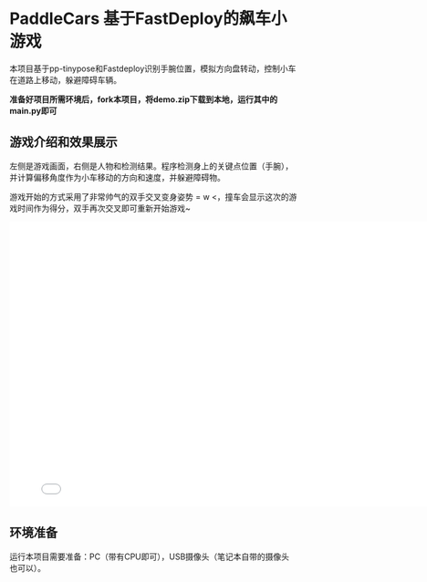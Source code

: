 # PaddleCars 基于FastDeploy的飙车小游戏

本项目基于pp-tinypose和Fastdeploy识别手腕位置，模拟方向盘转动，控制小车在道路上移动，躲避障碍车辆。

**准备好项目所需环境后，fork本项目，将demo.zip下载到本地，运行其中的main.py即可**

## 游戏介绍和效果展示

左侧是游戏画面，右侧是人物和检测结果。程序检测身上的关键点位置（手腕），并计算偏移角度作为小车移动的方向和速度，并躲避障碍物。

游戏开始的方式采用了非常帅气的双手交叉变身姿势 = w <，撞车会显示这次的游戏时间作为得分，双手再次交叉即可重新开始游戏~

<iframe src="//player.bilibili.com/player.html?aid=568306263&bvid=BV19v4y187pZ&cid=1048759384&page=1" scrolling="no" border="0" frameborder="no" framespacing="0" allowfullscreen="true" height="500" width="800"> </iframe>

## 环境准备
运行本项目需要准备：PC（带有CPU即可），USB摄像头（笔记本自带的摄像头也可以）。